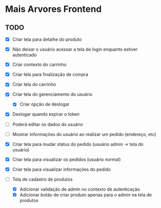 # Mais Arvores Frontend

## TODO

- [x] Criar tela para detalhe do produto
- [x] Não deixar o usuário acessar a tela de login enquanto estiver autenticado
- [x] Criar contexto do carrinho
- [x] Criar tela para finalização de compra
- [x] Criar tela do carrinho
- [x] Criar tela do gerenciamento do usuário
  - [x] Criar opção de deslogar
- [x] Deslogar quando expirar o token

- [ ] Poderá editar os dados do usuário
- [ ] Mostrar informações do usuário ao realizar um pedido (endereço, etc)
- [x] Criar tela para mudar status do pedido (usuário admin -> tela do usuário)
- [x] Criar tela para visualizar os pedidos (usuário normal)
- [x] Criar tela para visualizar informações do pedido
- [ ] Tela de cadastro de produtos
  - [x] Adicionar validação de admin no contexto de autenticação
  - [x] Adicionar botão de criar produto apenas para o admin na tela de produtos
